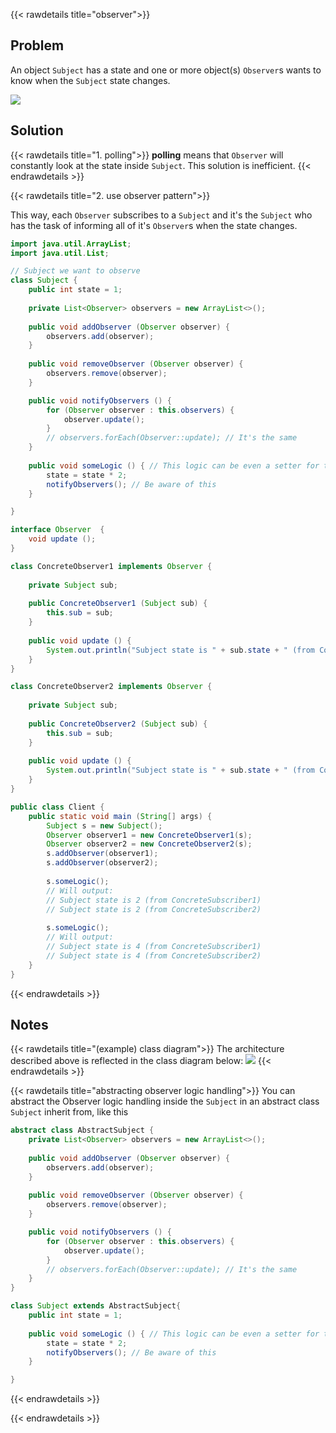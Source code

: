 {{< rawdetails title="observer">}}

## Problem
An object `Subject` has a state and one or more object(s) `Observer`s wants to know when the `Subject` state changes.

![](/projects/design-patterns/observer/observer1.png)

## Solution


{{< rawdetails title="1. polling">}}
**polling** means that `Observer` will constantly look at the state inside `Subject`. This solution is inefficient.
{{< endrawdetails >}}


{{< rawdetails title="2. use observer pattern">}}

This way, each `Observer` subscribes to a `Subject` and it's the `Subject` who has the task of informing all of it's `Observer`s when the state changes.

```java
import java.util.ArrayList;
import java.util.List;

// Subject we want to observe
class Subject { 
    public int state = 1;
    
    private List<Observer> observers = new ArrayList<>();
    
    public void addObserver (Observer observer) {
        observers.add(observer);
    }
    
    public void removeObserver (Observer observer) {
        observers.remove(observer);
    }

    public void notifyObservers () {
        for (Observer observer : this.observers) {
            observer.update();
        }
        // observers.forEach(Observer::update); // It's the same
    }
    
    public void someLogic () { // This logic can be even a setter for the state
        state = state * 2;
        notifyObservers(); // Be aware of this
    }

}

interface Observer  {
    void update ();
}

class ConcreteObserver1 implements Observer {
    
    private Subject sub;
    
    public ConcreteObserver1 (Subject sub) {
        this.sub = sub;
    }
    
    public void update () {
        System.out.println("Subject state is " + sub.state + " (from ConcreteObserver1)");
    }
}

class ConcreteObserver2 implements Observer {
    
    private Subject sub;
    
    public ConcreteObserver2 (Subject sub) {
        this.sub = sub;
    }
    
    public void update () {
        System.out.println("Subject state is " + sub.state + " (from ConcreteObserver2)");
    }
}

public class Client {
	public static void main (String[] args) {
		Subject s = new Subject();
		Observer observer1 = new ConcreteObserver1(s);
        Observer observer2 = new ConcreteObserver2(s);
		s.addObserver(observer1);
		s.addObserver(observer2);
		
		s.someLogic(); 
		// Will output: 
		// Subject state is 2 (from ConcreteSubscriber1)
		// Subject state is 2 (from ConcreteSubscriber2)
		
		s.someLogic(); 
        // Will output: 
		// Subject state is 4 (from ConcreteSubscriber1)
		// Subject state is 4 (from ConcreteSubscriber2)
	}
}
```

{{< endrawdetails >}}


## Notes


{{< rawdetails title="(example) class diagram">}}
The architecture described above is reflected in the class diagram below:
![](/projects/design-patterns/observer/observer.png)
{{< endrawdetails >}}

{{< rawdetails title="abstracting observer logic handling">}}
You can abstract the Observer logic handling inside the `Subject` in an abstract class `Subject` inherit from, like this

```java
abstract class AbstractSubject {
    private List<Observer> observers = new ArrayList<>();
    
    public void addObserver (Observer observer) {
        observers.add(observer);
    }
    
    public void removeObserver (Observer observer) {
        observers.remove(observer);
    }

    public void notifyObservers () {
        for (Observer observer : this.observers) {
            observer.update();
        }
        // observers.forEach(Observer::update); // It's the same
    }
}

class Subject extends AbstractSubject{
    public int state = 1;
    
    public void someLogic () { // This logic can be even a setter for the state
        state = state * 2;
        notifyObservers(); // Be aware of this
    }

}
```
{{< endrawdetails >}}



{{< endrawdetails >}}
